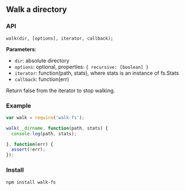Walk a directory
----------------

### API

`walk(dir, [options], iterator, callback);`

__Parameters__:

* `dir`: absolute directory
* `options`: optional, properties: `{ recursive: [boolean] }`
* `iterator`: function(path, stats), where stats is an instance of fs.Stats
* `callback`: function(err)

Return false from the iterator to stop walking.


### Example

```javascript
var walk = require('walk-fs');

walk(__dirname, function(path, stats) {
  console.log(path, stats);

}, function(err) {
  assert(!err);
});

```

### Install

`npm install walk-fs`